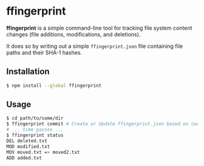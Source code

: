 # ffingerprint

**ffingerprint** is a simple command-line tool for tracking file system content changes (file additions, modifications, and deletions).

It does so by writing out a simple `ffingerprint.json` file containing file paths and their SHA-1 hashes.

## Installation

```sh
$ npm install --global ffingerprint
```

## Usage

```sh
$ cd path/to/some/dir
$ ffingerprint commit # Create or Update ffingerprint.json based on cwd
# ... time passes ...
$ ffingerprint status
DEL deleted.txt
MOD modified.txt
MOV moved.txt => moved2.txt
ADD added.txt
```
